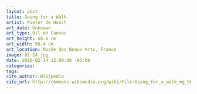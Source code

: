 ```yaml
---
layout: post
title: Going for a Walk
artist: Pieter de Hooch
art_date: Unknown
art_type: Oil on Canvas
art_height: 68.6 cm
art_width: 58.4 cm
art_location: Musée des Beaux Arts, France
image: 02-14.jpg
date: 2016-02-14 12:00:00 -05:00
categories:
tags:
cite_author: Wikipedia
cite_url: http://commons.wikimedia.org/wiki/File:Going_for_a_walk_mg_0081.jpg
---
```

